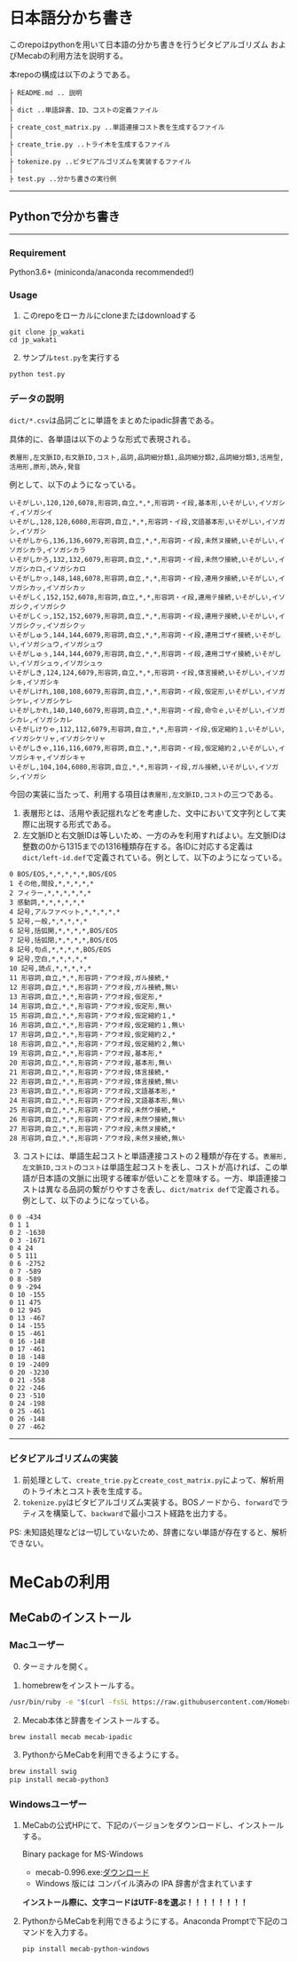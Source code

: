 # 日本語分かち書き

このrepoはpythonを用いて日本語の分かち書きを行うビタビアルゴリズム およびMecabの利用方法を説明する。

本repoの構成は以下のようである。

```
├ README.md .. 説明
│
├ dict ..単語辞書、ID、コストの定義ファイル
│
├ create_cost_matrix.py ..単語連接コスト表を生成するファイル
│
├ create_trie.py ..トライ木を生成するファイル
│
├ tokenize.py ..ビタビアルゴリズムを実装するファイル
│
├ test.py ..分かち書きの実行例

```

------

## Pythonで分かち書き

------

### Requirement

Python3.6+ (miniconda/anaconda recommended!)

### Usage

1. このrepoをローカルにcloneまたはdownloadする

```
git clone jp_wakati
cd jp_wakati
```

2. サンプル`test.py`を実行する

```bash
python test.py
```



### データの説明

`dict/*.csv`は品詞ごとに単語をまとめたipadic辞書である。

具体的に、各単語は以下のような形式で表現される。

```
表層形,左文脈ID,右文脈ID,コスト,品詞,品詞細分類1,品詞細分類2,品詞細分類3,活用型,活用形,原形,読み,発音
```

例として、以下のようになっている。

```
いそがしい,120,120,6078,形容詞,自立,*,*,形容詞・イ段,基本形,いそがしい,イソガシイ,イソガシイ
いそがし,128,128,6080,形容詞,自立,*,*,形容詞・イ段,文語基本形,いそがしい,イソガシ,イソガシ
いそがしから,136,136,6079,形容詞,自立,*,*,形容詞・イ段,未然ヌ接続,いそがしい,イソガシカラ,イソガシカラ
いそがしかろ,132,132,6079,形容詞,自立,*,*,形容詞・イ段,未然ウ接続,いそがしい,イソガシカロ,イソガシカロ
いそがしかっ,148,148,6078,形容詞,自立,*,*,形容詞・イ段,連用タ接続,いそがしい,イソガシカッ,イソガシカッ
いそがしく,152,152,6078,形容詞,自立,*,*,形容詞・イ段,連用テ接続,いそがしい,イソガシク,イソガシク
いそがしくっ,152,152,6079,形容詞,自立,*,*,形容詞・イ段,連用テ接続,いそがしい,イソガシクッ,イソガシクッ
いそがしゅう,144,144,6079,形容詞,自立,*,*,形容詞・イ段,連用ゴザイ接続,いそがしい,イソガシュウ,イソガシュウ
いそがしゅぅ,144,144,6079,形容詞,自立,*,*,形容詞・イ段,連用ゴザイ接続,いそがしい,イソガシュゥ,イソガシュゥ
いそがしき,124,124,6079,形容詞,自立,*,*,形容詞・イ段,体言接続,いそがしい,イソガシキ,イソガシキ
いそがしけれ,108,108,6079,形容詞,自立,*,*,形容詞・イ段,仮定形,いそがしい,イソガシケレ,イソガシケレ
いそがしかれ,140,140,6079,形容詞,自立,*,*,形容詞・イ段,命令ｅ,いそがしい,イソガシカレ,イソガシカレ
いそがしけりゃ,112,112,6079,形容詞,自立,*,*,形容詞・イ段,仮定縮約１,いそがしい,イソガシケリャ,イソガシケリャ
いそがしきゃ,116,116,6079,形容詞,自立,*,*,形容詞・イ段,仮定縮約２,いそがしい,イソガシキャ,イソガシキャ
いそがし,104,104,6080,形容詞,自立,*,*,形容詞・イ段,ガル接続,いそがしい,イソガシ,イソガシ
```

今回の実装に当たって、利用する項目は`表層形,左文脈ID,コスト`の三つである。

1. 表層形とは、活用や表記揺れなどを考慮した、文中において文字列として実際に出現する形式である。
2. 左文脈IDと右文脈IDは等しいため、一方のみを利用すればよい。左文脈IDは整数の0から1315までの1316種類存在する。各IDに対応する定義は`dict/left-id.def`で定義されている。例として、以下のようになっている。

```
0 BOS/EOS,*,*,*,*,*,BOS/EOS
1 その他,間投,*,*,*,*,*
2 フィラー,*,*,*,*,*,*
3 感動詞,*,*,*,*,*,*
4 記号,アルファベット,*,*,*,*,*
5 記号,一般,*,*,*,*,*
6 記号,括弧開,*,*,*,*,BOS/EOS
7 記号,括弧閉,*,*,*,*,BOS/EOS
8 記号,句点,*,*,*,*,BOS/EOS
9 記号,空白,*,*,*,*,*
10 記号,読点,*,*,*,*,*
11 形容詞,自立,*,*,形容詞・アウオ段,ガル接続,*
12 形容詞,自立,*,*,形容詞・アウオ段,ガル接続,無い
13 形容詞,自立,*,*,形容詞・アウオ段,仮定形,*
14 形容詞,自立,*,*,形容詞・アウオ段,仮定形,無い
15 形容詞,自立,*,*,形容詞・アウオ段,仮定縮約１,*
16 形容詞,自立,*,*,形容詞・アウオ段,仮定縮約１,無い
17 形容詞,自立,*,*,形容詞・アウオ段,仮定縮約２,*
18 形容詞,自立,*,*,形容詞・アウオ段,仮定縮約２,無い
19 形容詞,自立,*,*,形容詞・アウオ段,基本形,*
20 形容詞,自立,*,*,形容詞・アウオ段,基本形,無い
21 形容詞,自立,*,*,形容詞・アウオ段,体言接続,*
22 形容詞,自立,*,*,形容詞・アウオ段,体言接続,無い
23 形容詞,自立,*,*,形容詞・アウオ段,文語基本形,*
24 形容詞,自立,*,*,形容詞・アウオ段,文語基本形,無い
25 形容詞,自立,*,*,形容詞・アウオ段,未然ウ接続,*
26 形容詞,自立,*,*,形容詞・アウオ段,未然ウ接続,無い
27 形容詞,自立,*,*,形容詞・アウオ段,未然ヌ接続,*
28 形容詞,自立,*,*,形容詞・アウオ段,未然ヌ接続,無い
```

3. コストには、単語生起コストと単語連接コストの２種類が存在する。`表層形,左文脈ID,コスト`の`コスト`は単語生起コストを表し、コストが高ければ、この単語が日本語の文脈に出現する確率が低いことを意味する。一方、単語連接コストは異なる品詞の繋がりやすさを表し、`dict/matrix def`で定義される。例として、以下のようになっている。

```
0 0 -434
0 1 1
0 2 -1630
0 3 -1671
0 4 24
0 5 111
0 6 -2752
0 7 -589
0 8 -589
0 9 -294
0 10 -155
0 11 475
0 12 945
0 13 -467
0 14 -155
0 15 -461
0 16 -148
0 17 -461
0 18 -148
0 19 -2409
0 20 -3230
0 21 -558
0 22 -246
0 23 -510
0 24 -198
0 25 -461
0 26 -148
0 27 -462
```

------

### ビタビアルゴリズムの実装

1. 前処理として、`create_trie.py`と`create_cost_matrix.py`によって、解析用のトライ木とコスト表を生成する。
2. `tokenize.py`はビタビアルゴリズム実装する。BOSノードから、`forward`でラティスを構築して、`backward`で最小コスト経路を出力する。

PS: 未知語処理などは一切していないため、辞書にない単語が存在すると、解析できない。



# MeCabの利用

## MeCabのインストール

### Macユーザー

0. ターミナルを開く。

1. homebrewをインストールする。

```bash
/usr/bin/ruby -e "$(curl -fsSL https://raw.githubusercontent.com/Homebrew/install/master/install)"
```

2. Mecab本体と辞書をインストールする。

```bash
brew install mecab mecab-ipadic
```

3. PythonからMeCabを利用できるようにする。

```bash
brew install swig
pip install mecab-python3
```

### Windowsユーザー

1. MeCabの公式HPにて、下記のバージョンをダウンロードし、インストールする。

   Binary package for MS-Windows

   - mecab-0.996.exe:[ダウンロード](https://drive.google.com/uc?export=download&id=0B4y35FiV1wh7WElGUGt6ejlpVXc)
   - Windows 版には コンパイル済みの IPA 辞書が含まれています

   **インストール際に、文字コードはUTF-8を選ぶ！！！！！！！！**

2. PythonからMeCabを利用できるようにする。Anaconda Promptで下記のコマンドを入力する。

   ```
   pip install mecab-python-windows
   ```

   

   

   
